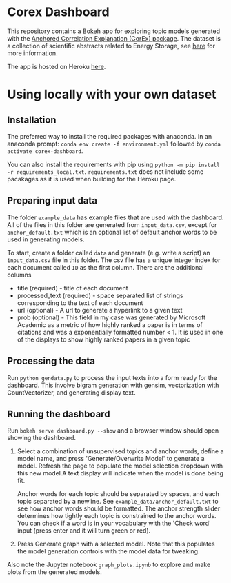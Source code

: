 # Corex Dashboard

This repository contains a Bokeh app for exploring topic models generated with the [Anchored Correlation Explanation (CorEx) package](https://github.com/gregversteeg/corex_topic). The dataset is a collection of scientific abstracts related to Energy Storage, see [here](https://aspitarl.github.io/projects/1_nlp/) for more information. 

The app is hosted on Heroku [here](https://es-corex-explorer.herokuapp.com/dashboard). 


# Using locally with your own dataset

## Installation

The preferred way to install the required packages with anaconda. In an anaconda prompt: `conda env create -f environment.yml` followed by `conda activate corex-dashboard`.

You can also install the requirements with pip using `python -m pip install -r requirements_local.txt`. `requirements.txt` does not include some pacakages as it is used when building for the Heroku page. 


## Preparing input data

The folder `example_data` has example files that are used with the dashboard. All of the files in this folder are generated from `input_data.csv`, except for `anchor_default.txt` which is an optional list of default anchor words to be used in generating models. 

To start, create a folder called `data` and generate (e.g. write a script) an `input_data.csv` file in this folder. The csv file has a unique integer index for each document called `ID` as the first column. There are the additional columns 

* title (required) - title of each document
* processed_text (required) - space separated list of strings corresponding to the text of each document
* url (optional) - A url to generate a hyperlink to a given text
* prob (optional) - This field in my case was generated by Microsoft Academic as a metric of how highly ranked a paper is in terms of citations and was a exponentially formatted number < 1. It is used in one of the displays to show highly ranked papers in a given topic

## Processing the data

Run `python gendata.py` to process the input texts into a form ready for the dashboard. This involve bigram generation with gensim, vectorization with CountVectorizer, and generating display text. 

## Running the dashboard 

Run `bokeh serve dashboard.py --show` and a browser window should open showing the dashboard. 


1. Select a combination of unsupervised topics and anchor words, define a model name, and press 'Generate/Overwrite Model' to generate a model. Refresh the page to populate the model selection dropdown with this new model.A text display will indicate when the model is done being fit. 


    Anchor words for each topic should be separated by spaces, and each topic separated by a newline. See `example_data/anchor_default.txt` to see how anchor words should be formatted. The anchor strength slider determines how tightly each topic is constrained to the anchor words. You can check if a word is in your vocabulary with the 'Check word' input (press enter and it will turn green or red).


2. Press Generate graph with a selected model. Note that this populates the model generation controls with the model data for tweaking. 


Also note the Jupyter notebook `graph_plots.ipynb` to explore and make plots from the generated models. 